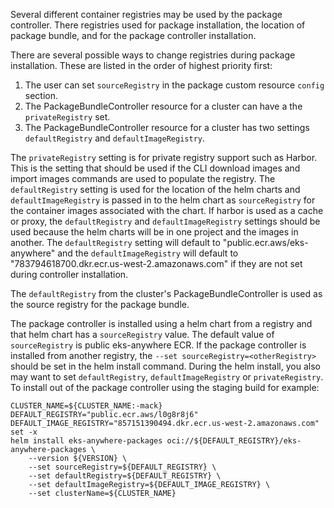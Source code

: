 
Several different container registries may be used by the package controller. There registries used for package installation, the location of package bundle, and for the package controller installation.

There are several possible ways to change registries during package installation. These are listed in the order of highest priority first:

1) The user can set `sourceRegistry` in the package custom resource `config` section.
2) The PackageBundleController resource for a cluster can have a the `privateRegistry` set.
3) The PackageBundleController resource for a cluster has two settings `defaultRegistry` and `defaultImageRegistry`.

The `privateRegistry` setting is for private registry support such as Harbor. This is the setting that should be used if the CLI download images and import images commands are used to populate the registry.  The `defaultRegistry` setting is used for the location of the helm charts and `defaultImageRegistry` is passed in to the helm chart as `sourceRegistry` for the container images associated with the chart. If harbor is used as a cache or proxy, the `defaultRegistry` and `defaultImageRegistry` settings should be used because the helm charts will be in one project and the images in another.  The `defaultRegistry` setting will default to "public.ecr.aws/eks-anywhere" and the `defaultImageRegistry` will default to "783794618700.dkr.ecr.us-west-2.amazonaws.com" if they are not set during controller installation.

The `defaultRegistry` from the cluster's PackageBundleController is used as the source registry for the package bundle.

The package controller is installed using a helm chart from a registry and that helm chart has a `sourceRegistry` value. The default value of `sourceRegistry` is public eks-anywhere ECR. If the package controller is installed from another registry, the `--set sourceRegistry=<otherRegistry>` should be set in the helm install command. During the helm install, you also may want to set `defaultRegistry`, `defaultImageRegistry` or `privateRegistry`.  To install out of the package controller using the staging build for example:

```
CLUSTER_NAME=${CLUSTER_NAME:-mack}
DEFAULT_REGISTRY="public.ecr.aws/l0g8r8j6"
DEFAULT_IMAGE_REGISTRY="857151390494.dkr.ecr.us-west-2.amazonaws.com"
set -x
helm install eks-anywhere-packages oci://${DEFAULT_REGISTRY}/eks-anywhere-packages \
    --version ${VERSION} \
    --set sourceRegistry=${DEFAULT_REGISTRY} \
    --set defaultRegistry=${DEFAULT_REGISTRY} \
    --set defaultImageRegistry=${DEFAULT_IMAGE_REGISTRY} \
    --set clusterName=${CLUSTER_NAME}
```

